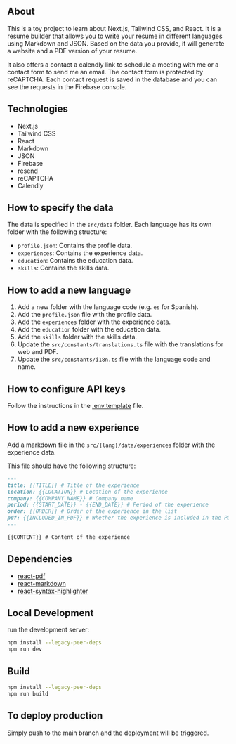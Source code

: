 ## About

This is a toy project to learn about Next.js, Tailwind CSS, and React. It is a resume builder that allows you to write your resume in different languages using Markdown and JSON. Based on the data you provide, it will generate a website and a PDF version of your resume.

It also offers a contact a calendly link to schedule a meeting with me or a contact form to send me an email. The contact form is protected by reCAPTCHA. Each contact request is saved in the database and you can see the requests in the Firebase console.

## Technologies

- Next.js
- Tailwind CSS
- React
- Markdown
- JSON
- Firebase
- resend
- reCAPTCHA
- Calendly

## How to specify the data

The data is specified in the `src/data` folder. Each language has its own folder with the following structure:

- `profile.json`: Contains the profile data.
- `experiences`: Contains the experience data.
- `education`: Contains the education data.
- `skills`: Contains the skills data.

## How to add a new language

1. Add a new folder with the language code (e.g. `es` for Spanish).
2. Add the `profile.json` file with the profile data.
3. Add the `experiences` folder with the experience data. 
4. Add the `education` folder with the education data.
5. Add the `skills` folder with the skills data.
6. Update the `src/constants/translations.ts` file with the translations for web and PDF.
7. Update the `src/constants/i18n.ts` file with the language code and name.

## How to configure API keys

Follow the instructions in the [.env.template](.env.template) file.

## How to add a new experience

Add a markdown file in the `src/{lang}/data/experiences` folder with the experience data.

This file should have the following structure:

```markdown
---
title: {{TITLE}} # Title of the experience
location: {{LOCATION}} # Location of the experience
company: {{COMPANY_NAME}} # Company name
period: {{START_DATE}} - {{END_DATE}} # Period of the experience
order: {{ORDER}} # Order of the experience in the list
pdf: {{INCLUDED_IN_PDF}} # Whether the experience is included in the PDF version (default: false)
---

{{CONTENT}} # Content of the experience
```

## Dependencies

- [react-pdf](https://github.com/wojtekmaj/react-pdf)
- [react-markdown](https://github.com/remarkjs/react-markdown)
- [react-syntax-highlighter](https://github.com/react-syntax-highlighter/react-syntax-highlighter)

## Local Development

run the development server:

```bash
npm install --legacy-peer-deps
npm run dev
```

## Build

```bash
npm install --legacy-peer-deps
npm run build
```

## To deploy production

Simply push to the main branch and the deployment will be triggered.